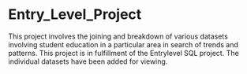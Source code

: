 # Entry_Level_Project
 This project involves the joining and breakdown of various datasets involving student education in a particular area in search of trends and patterns. 
 This project is in fulfillment of the Entrylevel SQL project. The individual datasets have been added for viewing.
